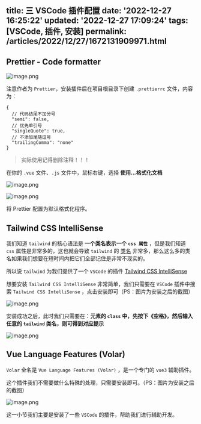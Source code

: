 title: 三 VSCode 插件配置
date: '2022-12-27 16:25:22'
updated: '2022-12-27 17:09:24'
tags: [VSCode, 插件, 安装]
permalink: /articles/2022/12/27/1672131909971.html
---
## Prettier - Code formatter

![image.png](https://b3logfile.com/file/2022/12/image-vSzuwA6.png)

注意作者为 `Prettier`，安装插件后在项目根目录下创建 `.prettierrc` 文件，内容为：

```
{
  // 代码结尾不加分号
  "semi": false,
  // 优先单引号
  "singleQuote": true,
  // 不添加尾随逗号
  "trailingComma": "none"
}
```

> 实际使用记得删除注释！！！

在你的 `.vue` 文件、`.js` 文件中，鼠标右键，选择 **使用…格式化文档**

![image.png](https://b3logfile.com/file/2022/12/image-z3sbKJf.png)

![image.png](https://b3logfile.com/file/2022/12/image-JlEVUib.png)

将 Prettier 配置为默认格式化程序。

## Tailwind CSS IntelliSense

我们知道 `tailwind` 的核心语法是  **一个类名表示一个 `css 属性`** ，但是我们知道 `css` 属性是非常多的，这也就会导致 `tailwind` 的 [类名](https://tailwindcss.com/docs/aspect-ratio) 非常多，那么这么多的类名如果我们想要在短时间内把它们全部记住是非常不现实的。

所以说 `tailwind` 为我们提供了一个 `VSCode` 的插件 [Tailwind CSS IntelliSense](https://tailwindcss.com/docs/editor-setup#intelli-sense-for-vs-code)

想要安装 `Tailwind CSS IntelliSense` 非常简单，我们只需要在 `VSCode` 插件中搜索 `Tailwind CSS IntelliSense` ，点击安装即可（PS：图片为安装之后的截图）

![image.png](https://b3logfile.com/file/2022/12/image-XHV996L.png)

安装成功之后，此时我们只需要在：**元素的 `class` 中，先按下《空格》，然后输入任意的 `tailwind` 类名，则可得到对应提示**

![image.png](https://b3logfile.com/file/2022/12/image-XK3duAK.png)

## Vue Language Features (Volar)

`Volar` 全名是 `Vue Language Features (Volar)` ，是一个专门的 `vue3` 辅助插件。

这个插件我们不需要做什么特殊的处理，只需要安装即可。（PS：图片为安装之后的截图）

![image.png](https://b3logfile.com/file/2022/12/image-9UzQOxB.png)

这一小节我们主要是安装了一些 `VSCode` 的插件，帮助我们进行辅助开发。

